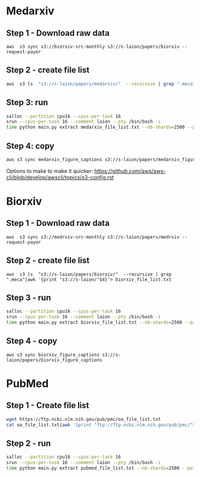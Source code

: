 
# Medarxiv

## Step 1 - Download raw data

`aws  s3 sync s3://biorxiv-src-monthly s3://s-laion/papers/biorxiv --request-payer`

## Step 2 - create file list

```bash
aws  s3 ls  "s3://s-laion/papers/medarxiv/"  --recursive | grep ".meca"|awk '{print "s3://s-laion/"$4}'> medarxiv_file_list.txt
```

## Step 3: run

```bash
salloc --partition cpu16 --cpus-per-task 16
srun --cpus-per-task 16 --comment laion --pty /bin/bash -i 
time python main.py extract medarxiv_file_list.txt --nb-shards=2500 --path-shards=medarxiv_figure_captions --num-workers=16 --processor=medarxiv
```
## Step 4: copy

```bash
aws s3 sync medarxiv_figure_captions s3://s-laion/papers/medarxiv_figure_captions
```

Options to make to make it quicker: <https://github.com/aws/aws-cli/blob/develop/awscli/topics/s3-config.rst>


# Biorxiv

## Step 1 - Download raw data

`aws  s3 sync s3://medrxiv-src-monthly s3://s-laion/papers/medrxiv --request-payer`

## Step 2 - create file list

`aws  s3 ls  "s3://s-laion/papers/biorxiv/"  --recursive | grep ".meca"|awk '{print "s3://s-laion/"$4}'> biorxiv_file_list.txt`

## Step 3 - run

```bash
salloc --partition cpu16 --cpus-per-task 16
srun --cpus-per-task 16 --comment laion --pty /bin/bash -i 
time python main.py extract biorxiv_file_list.txt --nb-shards=2500 --path-shards=biorxiv_figure_captions --num-workers=16 --processor=biorxiv
```
## Step 4 - copy

`aws s3 sync biorxiv_figure_captions s3://s-laion/papers/biorxiv_figure_captions`


# PubMed


## Step 1 - Create file list


```bash
wget https://ftp.ncbi.nlm.nih.gov/pub/pmc/oa_file_list.txt
cat oa_file_list.txt|awk '{print "ftp://ftp.ncbi.nlm.nih.gov/pub/pmc/"$1}' > pubmed_file_list.txt
```

## Step 2 - run

```bash
salloc --partition cpu16 --cpus-per-task 16
srun --cpus-per-task 16 --comment laion --pty /bin/bash -i 
time python main.py extract pubmed_file_list.txt --nb-shards=2500 --path-shards=pubmed_figure_captions --num-workers=16 --processor=pubmed
```